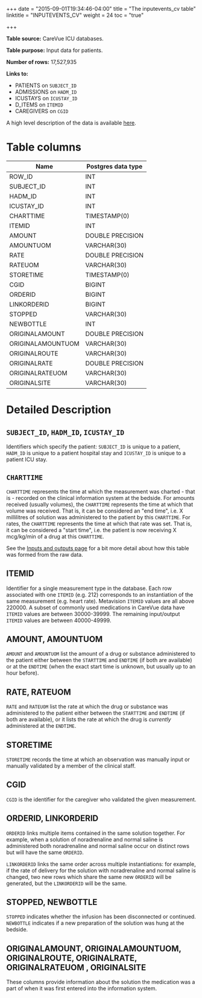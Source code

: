 +++
date = "2015-09-01T19:34:46-04:00"
title = "The inputevents_cv table"
linktitle = "INPUTEVENTS_CV"
weight = 24
toc = "true"

+++

**Table source:** CareVue ICU databases.

**Table purpose:** Input data for patients.

**Number of rows:** 17,527,935

**Links to:**

* PATIENTS on `SUBJECT_ID`
* ADMISSIONS on `HADM_ID`
* ICUSTAYS on `ICUSTAY_ID`
* D_ITEMS on `ITEMID`
* CAREGIVERS on `CGID`

A high level description of the data is available [here](/iii/mimicdata/io).

<!-- # Important considerations -->

# Table columns

Name | Postgres data type
---- | ----
ROW\_ID | INT
SUBJECT\_ID | INT
HADM\_ID | INT
ICUSTAY\_ID | INT
CHARTTIME | TIMESTAMP(0)
ITEMID | INT
AMOUNT | DOUBLE PRECISION
AMOUNTUOM | VARCHAR(30)
RATE | DOUBLE PRECISION
RATEUOM | VARCHAR(30)
STORETIME | TIMESTAMP(0)
CGID | BIGINT
ORDERID | BIGINT
LINKORDERID | BIGINT
STOPPED | VARCHAR(30)
NEWBOTTLE | INT
ORIGINALAMOUNT | DOUBLE PRECISION
ORIGINALAMOUNTUOM | VARCHAR(30)
ORIGINALROUTE | VARCHAR(30)
ORIGINALRATE | DOUBLE PRECISION
ORIGINALRATEUOM | VARCHAR(30)
ORIGINALSITE | VARCHAR(30)

# Detailed Description

## `SUBJECT_ID`, `HADM_ID`, `ICUSTAY_ID`

Identifiers which specify the patient: `SUBJECT_ID` is unique to a patient, `HADM_ID` is unique to a patient hospital stay and `ICUSTAY_ID` is unique to a patient ICU stay.

## `CHARTTIME`

`CHARTTIME` represents the time at which the measurement was charted - that is - recorded on the clinical information system at the bedside.
For amounts received (usually volumes), the `CHARTTIME` represents the time at which that volume was received.
That is, it can be considered an "end time", i.e. X millilitres of solution was administered to the patient by this `CHARTTIME`.
For rates, the `CHARTTIME` represents the time at which that rate was set.
That is, it can be considered a "start time", i.e. the patient is now receiving X mcg/kg/min of a drug at this `CHARTTIME`.


See the [Inputs and outputs page](/iii/mimicdata/io) for a bit more detail about how this table was formed from the raw data.

## ITEMID

Identifier for a single measurement type in the database. Each row associated with one `ITEMID` (e.g. 212) corresponds to an instantiation of the same measurement (e.g. heart rate).
Metavision `ITEMID` values are all above 220000. A subset of commonly used medications in CareVue data have `ITEMID` values are between 30000-39999. The remaining input/output `ITEMID` values are between 40000-49999.

## AMOUNT, AMOUNTUOM

`AMOUNT` and `AMOUNTUOM` list the amount of a drug or substance administered to the patient either between the `STARTTIME` and `ENDTIME` (if both are available) or at the `ENDTIME` (when the exact start time is unknown, but usually up to an hour before).

## RATE, RATEUOM

`RATE` and `RATEUOM` list the rate at which the drug or substance was administered to the patient either between the `STARTTIME` and `ENDTIME` (if both are available), or it lists the rate at which the drug is *currently* administered at the `ENDTIME`.

## STORETIME

`STORETIME` records the time at which an observation was manually input or manually validated by a member of the clinical staff.

## CGID

`CGID` is the identifier for the caregiver who validated the given measurement.

## ORDERID, LINKORDERID

`ORDERID` links multiple items contained in the same solution together. For example, when a solution of noradrenaline and normal saline is administered both noradrenaline and normal saline occur on distinct rows but will have the same `ORDERID`.

`LINKORDERID` links the same order across multiple instantiations: for example, if the rate of delivery for the solution with noradrenaline and normal saline is changed, two new rows which share the same new `ORDERID` will be generated, but the `LINKORDERID` will be the same.

## STOPPED, NEWBOTTLE

`STOPPED` indicates whether the infusion has been disconnected or continued. `NEWBOTTLE` indicates if a new preparation of the solution was hung at the bedside.

## ORIGINALAMOUNT, ORIGINALAMOUNTUOM, ORIGINALROUTE, ORIGINALRATE, ORIGINALRATEUOM , ORIGINALSITE

These columns provide information about the solution the medication was a part of when it was first entered into the information system.
